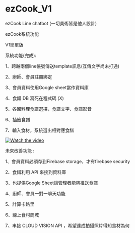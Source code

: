 # ezCook_V1
ezCook Line chatbot (一切美術皆是他人設計)

ezCook系統功能

V1簡單版

系統功能(完成):
  
1、跨越兩個line帳號傳送template訊息(互傳文字尚未打通)
  
2、廚師、會員註冊綁定

3、會員資料使用Google sheet當作資料庫

4、食譜 DB 寫死在程式碼 (X)

5、各國料理食譜選擇，食譜文字、食譜影音

6、抽籤食譜

7、輸入食材，系統選出相對應食譜

[![Watch the video](http://i3.ytimg.com/vi/khIWf5KzBJE/hqdefault.jpg)](https://www.youtube.com/watch?v=khIWf5KzBJE)

未來改善功能 :

1、會員資料必須存到Firebase storage，才有firebase security

2、食譜利用 API 來接到資料庫

3、也提供Google Sheet讓管理者能夠推送食譜

4、廚師、會員一對一聊天功能

5、計算卡路里

6、線上食材商城

7、串接 CLOUD VISION API ，希望達成拍攝照片得知食材為何



